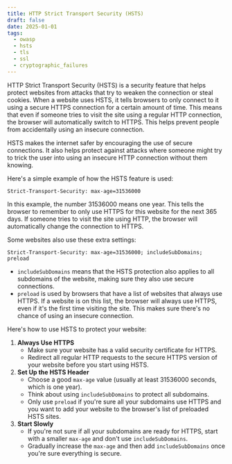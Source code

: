 ```yaml
---
title: HTTP Strict Transport Security (HSTS)
draft: false
date: 2025-01-01
tags:
  - owasp
  - hsts
  - tls
  - ssl
  - cryptographic_failures
---
```


HTTP Strict Transport Security (HSTS) is a security feature that helps protect websites from attacks that try to weaken the connection or steal cookies. When a website uses HSTS, it tells browsers to only connect to it using a secure HTTPS connection for a certain amount of time. This means that even if someone tries to visit the site using a regular HTTP connection, the browser will automatically switch to HTTPS. This helps prevent people from accidentally using an insecure connection.

HSTS makes the internet safer by encouraging the use of secure connections. It also helps protect against attacks where someone might try to trick the user into using an insecure HTTP connection without them knowing.

Here's a simple example of how the HSTS feature is used:

```http
Strict-Transport-Security: max-age=31536000
```

In this example, the number 31536000 means one year. This tells the browser to remember to only use HTTPS for this website for the next 365 days. If someone tries to visit the site using HTTP, the browser will automatically change the connection to HTTPS.

Some websites also use these extra settings:

```http
Strict-Transport-Security: max-age=31536000; includeSubDomains; preload
```

- `includeSubDomains` means that the HSTS protection also applies to all subdomains of the website, making sure they also use secure connections.
- `preload` is used by browsers that have a list of websites that always use HTTPS. If a website is on this list, the browser will always use HTTPS, even if it's the first time visiting the site. This makes sure there's no chance of using an insecure connection.

Here's how to use HSTS to protect your website:

1. **Always Use HTTPS**
   - Make sure your website has a valid security certificate for HTTPS.
   - Redirect all regular HTTP requests to the secure HTTPS version of your website before you start using HSTS.
2. **Set Up the HSTS Header**
   - Choose a good `max-age` value (usually at least 31536000 seconds, which is one year).
   - Think about using `includeSubDomains` to protect all subdomains.
   - Only use `preload` if you're sure all your subdomains use HTTPS and you want to add your website to the browser's list of preloaded HSTS sites.
3. **Start Slowly**
   - If you're not sure if all your subdomains are ready for HTTPS, start with a smaller `max-age` and don't use `includeSubDomains`.
   - Gradually increase the `max-age` and then add `includeSubDomains` once you're sure everything is secure.
